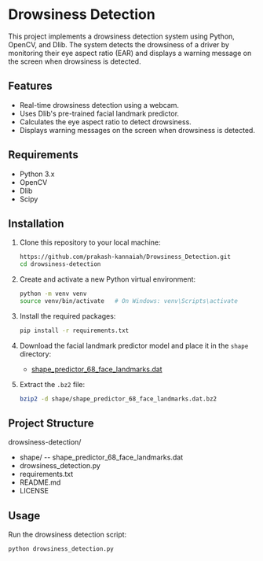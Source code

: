 # Drowsiness Detection

This project implements a drowsiness detection system using Python, OpenCV, and Dlib. The system detects the drowsiness of a driver by monitoring their eye aspect ratio (EAR) and displays a warning message on the screen when drowsiness is detected.

## Features

- Real-time drowsiness detection using a webcam.
- Uses Dlib's pre-trained facial landmark predictor.
- Calculates the eye aspect ratio to detect drowsiness.
- Displays warning messages on the screen when drowsiness is detected.

## Requirements

- Python 3.x
- OpenCV
- Dlib
- Scipy

## Installation

1. Clone this repository to your local machine:

    ```bash
    https://github.com/prakash-kannaiah/Drowsiness_Detection.git
    cd drowsiness-detection
    ```

2. Create and activate a new Python virtual environment:

    ```bash
    python -m venv venv
    source venv/bin/activate   # On Windows: venv\Scripts\activate
    ```

3. Install the required packages:

    ```bash
    pip install -r requirements.txt
    ```

4. Download the facial landmark predictor model and place it in the `shape` directory:

    - [shape_predictor_68_face_landmarks.dat](http://dlib.net/files/shape_predictor_68_face_landmarks.dat.bz2)

5. Extract the `.bz2` file:

    ```bash
    bzip2 -d shape/shape_predictor_68_face_landmarks.dat.bz2
    ```

## Project Structure

drowsiness-detection/
- shape/
-- shape_predictor_68_face_landmarks.dat
- drowsiness_detection.py
- requirements.txt
- README.md
- LICENSE

## Usage

Run the drowsiness detection script:

```bash
python drowsiness_detection.py
